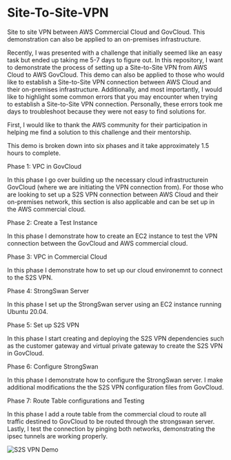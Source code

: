 # Site-To-Site-VPN
Site to site VPN between AWS Commercial Cloud and GovCloud. This demonstration can also be applied to an on-premises infrastructure.

Recently, I was presented with a challenge that initially seemed like an easy task but ended up taking me 5-7 days to figure out. In this repository, I want to demonstrate the process of setting up a Site-to-Site VPN from AWS Cloud to AWS GovCloud. This demo can also be applied to those who would like to establish a Site-to-Site VPN connection between AWS Cloud and their on-premises infrastructure. Additionally, and most importantly, I would like to highlight some common errors that you may encounter when trying to establish a Site-to-Site VPN connection. Personally, these errors took me days to troubleshoot because they were not easy to find solutions for.

First, I would like to thank the AWS community for their participation in helping me find a solution to this challenge and their mentorship.

This demo is broken down into six phases and it take approximately 1.5 hours to complete.

Phase 1: VPC in GovCloud

In this phase I go over building up the necessary cloud infrastructurein GovCloud (where we are initiating the VPN connection from). For those who are looking to set up a S2S VPN connection between AWS Cloud and their on-premises network, this section is also applicable and can be set up in the AWS commercial cloud.

Phase 2: Create a Test Instance

In this phase I demonstrate how to create an EC2 instance to test the VPN connection between the GovCloud and AWS commercial cloud.

Phase 3: VPC in Commercial Cloud

In this phase I demonstrate how to set up our cloud environemnt to connect to the S2S VPN.

Phase 4: StrongSwan Server

In this phase I set up the StrongSwan server using an EC2 instance running Ubuntu 20.04. 

Phase 5: Set up S2S VPN

In this phase I start creating and deploying the S2S VPN dependencies such as the customer gateway and virtual private gateway to create the S2S VPN in GovCloud.

Phase 6: Configure StrongSwan

In this phase I demonstrate how to configure the StrongSwan server. I make additional modifications the the S2S VPN configuration files from GovCloud. 

Phase 7: Route Table configurations and Testing

In this phase I add a route table from the commercial cloud to route all traffic destined to GovCloud to be routed through the strongswan server. Lastly, I test the connection by pinging both networks, demonstrating the ipsec tunnels are working properly. 



![S2S VPN Demo](https://github.com/Cnturion/Site-To-Site-VPN/assets/98136077/e0f62df2-491e-4c89-aeb5-81317a3fe53c)
